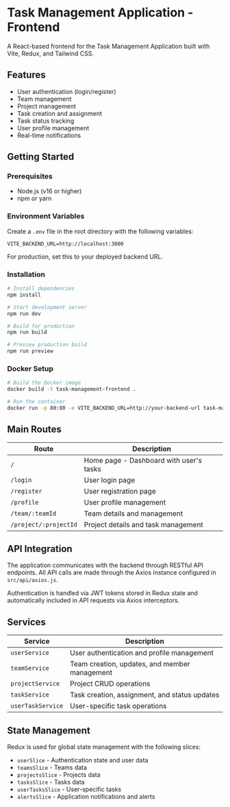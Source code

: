 # Task Management Application - Frontend

A React-based frontend for the Task Management Application built with Vite, Redux, and Tailwind CSS.

## Features

- User authentication (login/register)
- Team management
- Project management
- Task creation and assignment
- Task status tracking
- User profile management
- Real-time notifications

## Getting Started

### Prerequisites

- Node.js (v16 or higher)
- npm or yarn

### Environment Variables

Create a `.env` file in the root directory with the following variables:

```
VITE_BACKEND_URL=http://localhost:3000
```

For production, set this to your deployed backend URL.

### Installation

```bash
# Install dependencies
npm install

# Start development server
npm run dev

# Build for production
npm run build

# Preview production build
npm run preview
```

### Docker Setup

```bash
# Build the Docker image
docker build -t task-management-frontend .

# Run the container
docker run -p 80:80 -e VITE_BACKEND_URL=http://your-backend-url task-management-frontend
```

## Main Routes

| Route | Description |
|-------|-------------|
| `/` | Home page - Dashboard with user's tasks |
| `/login` | User login page |
| `/register` | User registration page |
| `/profile` | User profile management |
| `/team/:teamId` | Team details and management |
| `/project/:projectId` | Project details and task management |

## API Integration

The application communicates with the backend through RESTful API endpoints. All API calls are made through the Axios instance configured in `src/api/axios.js`.

Authentication is handled via JWT tokens stored in Redux state and automatically included in API requests via Axios interceptors.

## Services

| Service | Description |
|---------|-------------|
| `userService` | User authentication and profile management |
| `teamService` | Team creation, updates, and member management |
| `projectService` | Project CRUD operations |
| `taskService` | Task creation, assignment, and status updates |
| `userTaskService` | User-specific task operations |

## State Management

Redux is used for global state management with the following slices:

- `userSlice` - Authentication state and user data
- `teamsSlice` - Teams data
- `projectsSlice` - Projects data
- `tasksSlice` - Tasks data
- `userTasksSlice` - User-specific tasks
- `alertsSlice` - Application notifications and alerts